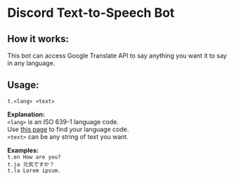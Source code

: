 # Discord Text-to-Speech Bot

## How it works:
This bot can access Google Translate API to say anything you want it to say in any language.

## Usage:
`t.<lang> <text>`  

**Explanation:**  
`<lang>` is an ISO 639-1 language code.  
Use [this page](https://en.wikipedia.org/wiki/List_of_ISO_639-1_codes) to find your language code.  
`<text>` can be any string of text you want.  

**Examples:**  
`t.en How are you?`  
`t.ja 元気ですか？`  
`t.la Lorem ipsum.`  
